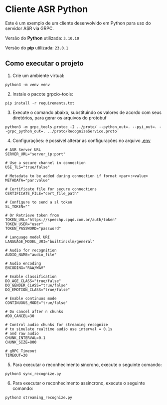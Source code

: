 # Cliente ASR Python

Este é um exemplo de um cliente desenvolvido em Python para uso do servidor ASR via GRPC.

Versão do **Python** utilizada: `3.10.10`

Versão do **pip** utilizada: `23.0.1`

## Como executar o projeto

1) Crie um ambiente virtual:

```
python3 -m venv venv
```

2) Instale o pacote grpcio-tools:

```
pip install -r requirements.txt
```

3) Execute o comando abaixo, substituindo os valores de acordo com seus diretórios, para gerar os arquivos do protobuf

```
python3 -m grpc_tools.protoc -I ../proto/ --python_out=. --pyi_out=. --grpc_python_out=. ../proto/RecognizeService.proto
```

4) Configurações: é possível alterar as configurações no arquivo [.env](File:./.env)
```
# ASR Server URL
SERVER_URL="server_ip:port"

# Use a secure channel in connection
USE_TLS="true/false"

# Metadata to be added during connection if format <par>:<value>
METADATA="par:value"

# Certificate file for secure connections
CERTIFICATE_FILE="cert_file_path"

# Configure to send a sl token
SL_TOKEN=""

# Or Retrieve token from
TOKEN_URL="https://speechp.cpqd.com.br/auth/token"
TOKEN_USER="user"
TOKEN_PASSWORD="password"

# Language model URI
LANGUAGE_MODEL_URI="builtin:slm/general"

# Audio for recognition
AUDIO_NAME="audio_file"

# Audio encoding
ENCODING="RAW/WAV"

# Enable classification
DO_AGE_CLASS="true/false"
DO_GENDER_CLASS="true/false"
DO_EMOTION_CLASS="true/false"

# Enable continuos mode
CONTINUOUS_MODE="true/false"

# Do cancel after n chunks
#DO_CANCEL=30

# Control audio chunks for streaming recognize
# to simulate realtime audio use interval = 0.1s
# and raw audio
CHUNK_INTERVAL=0.1
CHUNK_SIZE=800

# gRPC Timeout
TIMEOUT=20
```

5) Para executar o reconhecimento síncrono, execute o seguinte comando:

```
python3 sync_recognize.py
```

6) Para executar o reconhecimento assíncrono, execute o seguinte comando:

```
python3 streaming_recognize.py
```
